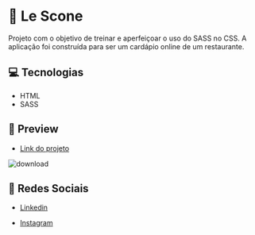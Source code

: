 # 🍲 Le Scone
Projeto com o objetivo de treinar e aperfeiçoar o uso do SASS no CSS. A aplicação foi construída para ser um cardápio online de um restaurante.

## 💻 Tecnologias
- HTML
- SASS

## 🎨 Preview

- <a href="https://matheusfelipetp.github.io/Le-Scone/">Link do projeto</a>

![download](https://user-images.githubusercontent.com/102761014/208755662-0b49e578-360b-4077-8298-229dfe9efd41.png)

## 📱 Redes Sociais
- [Linkedin](https://www.linkedin.com/in/matheusfelipetp/)

- [Instagram](https://www.instagram.com/matheusfelipetp/)
